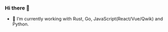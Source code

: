 ### Hi there 👋


- 🔭 I’m currently working with Rust, Go, JavaScript(React/Vue/Qwik) and Python.



